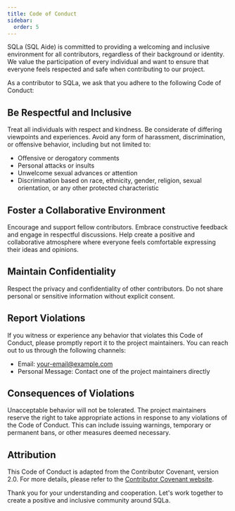 ```yaml
---
title: Code of Conduct
sidebar:
  order: 5
---
```



SQLa (SQL Aide) is committed to providing a welcoming and inclusive environment
for all contributors, regardless of their background or identity. We value the
participation of every individual and want to ensure that everyone feels
respected and safe when contributing to our project.

As a contributor to SQLa, we ask that you adhere to the following Code of
Conduct:

## Be Respectful and Inclusive

Treat all individuals with respect and kindness. Be considerate of differing
viewpoints and experiences. Avoid any form of harassment, discrimination, or
offensive behavior, including but not limited to:

- Offensive or derogatory comments
- Personal attacks or insults
- Unwelcome sexual advances or attention
- Discrimination based on race, ethnicity, gender, religion, sexual orientation,
  or any other protected characteristic

## Foster a Collaborative Environment

Encourage and support fellow contributors. Embrace constructive feedback and
engage in respectful discussions. Help create a positive and collaborative
atmosphere where everyone feels comfortable expressing their ideas and opinions.

## Maintain Confidentiality

Respect the privacy and confidentiality of other contributors. Do not share
personal or sensitive information without explicit consent.

## Report Violations

If you witness or experience any behavior that violates this Code of Conduct,
please promptly report it to the project maintainers. You can reach out to us
through the following channels:

- Email: your-email@example.com
- Personal Message: Contact one of the project maintainers directly

## Consequences of Violations

Unacceptable behavior will not be tolerated. The project maintainers reserve the
right to take appropriate actions in response to any violations of the Code of
Conduct. This can include issuing warnings, temporary or permanent bans, or
other measures deemed necessary.

## Attribution

This Code of Conduct is adapted from the Contributor Covenant, version 2.0. For
more details, please refer to the
[Contributor Covenant website](https://www.contributor-covenant.org/).

Thank you for your understanding and cooperation. Let's work together to create
a positive and inclusive community around SQLa.
